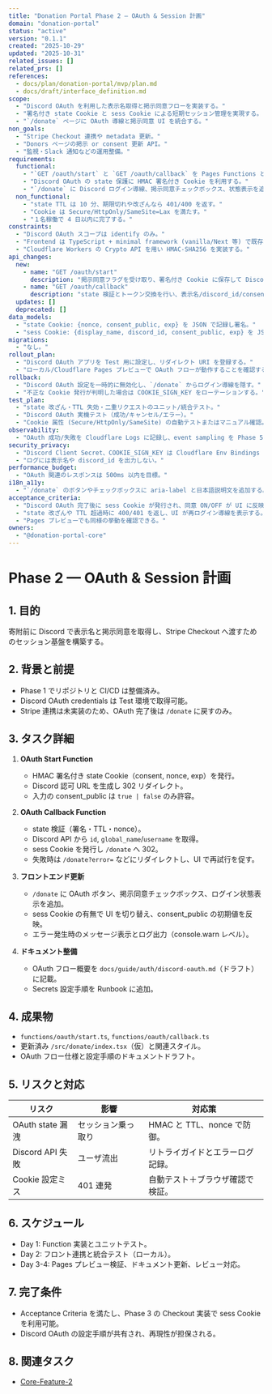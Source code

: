 ```yaml
---
title: "Donation Portal Phase 2 — OAuth & Session 計画"
domain: "donation-portal"
status: "active"
version: "0.1.1"
created: "2025-10-29"
updated: "2025-10-31"
related_issues: []
related_prs: []
references:
  - docs/plan/donation-portal/mvp/plan.md
  - docs/draft/interface_definition.md
scope:
  - "Discord OAuth を利用した表示名取得と掲示同意フローを実装する。"
  - "署名付き state Cookie と sess Cookie による短期セッション管理を実現する。"
  - "`/donate` ページに OAuth 導線と掲示同意 UI を統合する。"
non_goals:
  - "Stripe Checkout 連携や metadata 更新。"
  - "Donors ページの掲示 or consent 更新 API。"
  - "監視・Slack 通知などの運用整備。"
requirements:
  functional:
    - "`GET /oauth/start` と `GET /oauth/callback` を Pages Functions として実装する。"
    - "Discord OAuth の state 保護に HMAC 署名付き Cookie を利用する。"
    - "`/donate` に Discord ログイン導線、掲示同意チェックボックス、状態表示を追加する。"
  non_functional:
    - "state TTL は 10 分、期限切れや改ざんなら 401/400 を返す。"
    - "Cookie は Secure/HttpOnly/SameSite=Lax を満たす。"
    - "１名稼働で 4 日以内に完了する。"
constraints:
  - "Discord OAuth スコープは identify のみ。"
  - "Frontend は TypeScript + minimal framework (vanilla/Next 等) で既存構成に従う。"
  - "Cloudflare Workers の Crypto API を用い HMAC-SHA256 を実装する。"
api_changes:
  new:
    - name: "GET /oauth/start"
      description: "掲示同意フラグを受け取り、署名付き Cookie に保存して Discord 認可画面へリダイレクトする。"
    - name: "GET /oauth/callback"
      description: "state 検証とトークン交換を行い、表示名/discord_id/consent を sess Cookie に保存する。"
  updates: []
  deprecated: []
data_models:
  - "state Cookie: {nonce, consent_public, exp} を JSON で記録し署名。"
  - "sess Cookie: {display_name, discord_id, consent_public, exp} を JSON で記録し署名（TTL=600秒）。"
migrations:
  - "なし。"
rollout_plan:
  - "Discord OAuth アプリを Test 用に設定し、リダイレクト URI を登録する。"
  - "ローカル/Cloudflare Pages プレビューで OAuth フローが動作することを確認する。"
rollback:
  - "Discord OAuth 設定を一時的に無効化し、`/donate` からログイン導線を隠す。"
  - "不正な Cookie 発行が判明した場合は COOKIE_SIGN_KEY をローテーションする。"
test_plan:
  - "state 改ざん・TTL 失効・二重リクエストのユニット/統合テスト。"
  - "Discord OAuth 実機テスト（成功/キャンセル/エラー）。"
  - "Cookie 属性 (Secure/HttpOnly/SameSite) の自動テストまたはマニュアル確認。"
observability:
  - "OAuth 成功/失敗を Cloudflare Logs に記録し、event sampling を Phase 5 で Slack 通知に接続。"
security_privacy:
  - "Discord Client Secret、COOKIE_SIGN_KEY は Cloudflare Env Bindings で管理。"
  - "ログには表示名や discord_id を出力しない。"
performance_budget:
  - "OAuth 関連のレスポンスは 500ms 以内を目標。"
i18n_a11y:
  - "`/donate` のボタンやチェックボックスに aria-label と日本語説明文を追加する。"
acceptance_criteria:
  - "Discord OAuth 完了後に sess Cookie が発行され、同意 ON/OFF が UI に反映される。"
  - "state 改ざんや TTL 超過時に 400/401 を返し、UI が再ログイン導線を表示する。"
  - "Pages プレビューでも同様の挙動を確認できる。"
owners:
  - "@donation-portal-core"
---
```


# Phase 2 — OAuth & Session 計画

## 1. 目的

寄附前に Discord で表示名と掲示同意を取得し、Stripe Checkout へ渡すためのセッション基盤を構築する。

## 2. 背景と前提

- Phase 1 でリポジトリと CI/CD は整備済み。
- Discord OAuth credentials は Test 環境で取得可能。
- Stripe 連携は未実装のため、OAuth 完了後は `/donate` に戻すのみ。

## 3. タスク詳細

1. **OAuth Start Function**
   - HMAC 署名付き state Cookie（consent, nonce, exp）を発行。
   - Discord 認可 URL を生成し 302 リダイレクト。
   - 入力の consent_public は `true | false` のみ許容。

2. **OAuth Callback Function**
   - state 検証（署名・TTL・nonce）。
   - Discord API から `id`, `global_name`/`username` を取得。
   - sess Cookie を発行し `/donate` へ 302。
   - 失敗時は `/donate?error=` などにリダイレクトし、UI で再試行を促す。

3. **フロントエンド更新**
   - `/donate` に OAuth ボタン、掲示同意チェックボックス、ログイン状態表示を追加。
   - sess Cookie の有無で UI を切り替え、consent_public の初期値を反映。
   - エラー発生時のメッセージ表示とログ出力（console.warn レベル）。

4. **ドキュメント整備**
   - OAuth フロー概要を `docs/guide/auth/discord-oauth.md`（ドラフト）に記載。
   - Secrets 設定手順を Runbook に追加。

## 4. 成果物

- `functions/oauth/start.ts`, `functions/oauth/callback.ts`
- 更新済み `/src/donate/index.tsx`（仮）と関連スタイル。
- OAuth フロー仕様と設定手順のドキュメントドラフト。

## 5. リスクと対応

| リスク | 影響 | 対応策 |
| --- | --- | --- |
| OAuth state 漏洩 | セッション乗っ取り | HMAC と TTL、nonce で防御。 |
| Discord API 失敗 | ユーザ流出 | リトライガイドとエラーログ記録。 |
| Cookie 設定ミス | 401 連発 | 自動テスト＋ブラウザ確認で検証。 |

## 6. スケジュール

- Day 1: Function 実装とユニットテスト。
- Day 2: フロント連携と統合テスト（ローカル）。
- Day 3-4: Pages プレビュー検証、ドキュメント更新、レビュー対応。

## 7. 完了条件

- Acceptance Criteria を満たし、Phase 3 の Checkout 実装で sess Cookie を利用可能。
- Discord OAuth の設定手順が共有され、再現性が担保される。

## 8. 関連タスク

- [Core-Feature-2](../../../../TODO.md#core-feature-2)
